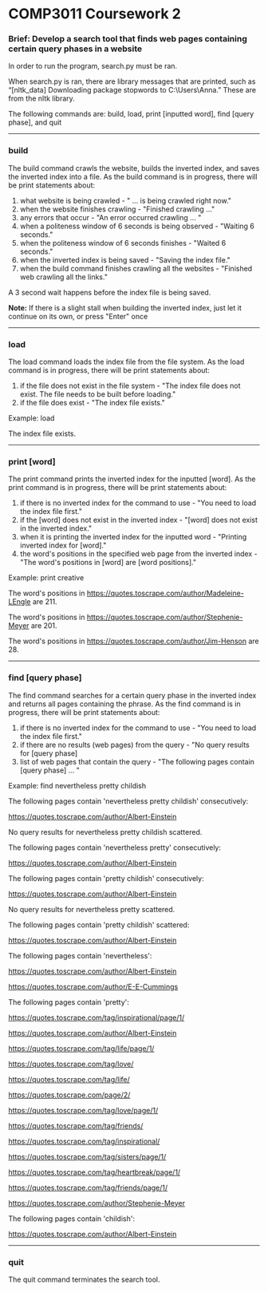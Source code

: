 # COMP3011 Coursework 2

### Brief: Develop a search tool that finds web pages containing certain query phases in a website

In order to run the program, search.py must be ran. 

When search.py is ran, there are library messages that are printed, such as “[nltk_data] Downloading package stopwords to C:\Users\Anna.” These are from the nltk library. 

The following commands are: build, load, print [inputted word], find [query phase], and quit

---------------------------------------------------------------------------------------------------------------------------------------------------------------
### build

The build command crawls the website, builds the inverted index, and saves the inverted index into a file. 
As the build command is in progress, there will be print statements about: 
1. what website is being crawled -  " ... is being crawled right now."
2. when the website finishes crawling - "Finished crawling ..."
3. any errors that occur - "An error occurred crawling ... "
4. when a politeness window of 6 seconds is being observed - "Waiting 6 seconds."
5. when the politeness window of 6 seconds finishes - "Waited 6 seconds."
6. when the inverted index is being saved - "Saving the index file."
7. when the build command finishes crawling all the websites - "Finished web crawling all the links."

A 3 second wait happens before the index file is being saved.

**Note:** If there is a slight stall when building the inverted index, just let it continue on its own, or press "Enter" once

---------------------------------------------------------------------------------------------------------------------------------------------------------------
### load

The load command loads the index file from the file system. 
As the load command is in progress, there will be print statements about:
1. if the file does not exist in the file system - "The index file does not exist. The file needs to be built before loading."
2. if the file does exist - "The index file exists."

Example: load

The index file exists.

---------------------------------------------------------------------------------------------------------------------------------------------------------------
### print [word]

The print command prints the inverted index for the inputted [word].
As the print command is in progress, there will be print statements about:
1. if there is no inverted index for the command to use - "You need to load the index file first."
2. if the [word] does not exist in the inverted index - "[word] does not exist in the inverted index."
3. when it is printing the inverted index for the inputted word - "Printing inverted index for [word]."
4. the word's positions in the specified web page from the inverted index - "The word's positions in [word] are [word positions]."

Example: print creative

The word's positions in https://quotes.toscrape.com/author/Madeleine-LEngle are 211.

The word's positions in https://quotes.toscrape.com/author/Stephenie-Meyer are 201.

The word's positions in https://quotes.toscrape.com/author/Jim-Henson are 28.

---------------------------------------------------------------------------------------------------------------------------------------------------------------
### find [query phase]

The find command searches for a certain query phase in the inverted index and returns all pages containing the phrase. 
As the find command is in progress, there will be print statements about:
1. if there is no inverted index for the command to use - "You need to load the index file first."
2. if there are no results (web pages) from the query - "No query results for [query phase]
3. list of web pages that contain the query - "The following pages contain [query phase] ... "

Example: find nevertheless pretty childish

The following pages contain 'nevertheless pretty childish' consecutively:

https://quotes.toscrape.com/author/Albert-Einstein


No query results for nevertheless pretty childish scattered.


The following pages contain 'nevertheless pretty' consecutively:

https://quotes.toscrape.com/author/Albert-Einstein


The following pages contain 'pretty childish' consecutively:

https://quotes.toscrape.com/author/Albert-Einstein


No query results for nevertheless pretty scattered.


The following pages contain 'pretty childish' scattered:

https://quotes.toscrape.com/author/Albert-Einstein


The following pages contain 'nevertheless':

https://quotes.toscrape.com/author/Albert-Einstein

https://quotes.toscrape.com/author/E-E-Cummings


The following pages contain 'pretty':

https://quotes.toscrape.com/tag/inspirational/page/1/

https://quotes.toscrape.com/author/Albert-Einstein

https://quotes.toscrape.com/tag/life/page/1/

https://quotes.toscrape.com/tag/love/

https://quotes.toscrape.com/tag/life/

https://quotes.toscrape.com/page/2/

https://quotes.toscrape.com/tag/love/page/1/

https://quotes.toscrape.com/tag/friends/

https://quotes.toscrape.com/tag/inspirational/

https://quotes.toscrape.com/tag/sisters/page/1/

https://quotes.toscrape.com/tag/heartbreak/page/1/

https://quotes.toscrape.com/tag/friends/page/1/

https://quotes.toscrape.com/author/Stephenie-Meyer


The following pages contain 'childish':

https://quotes.toscrape.com/author/Albert-Einstein

---------------------------------------------------------------------------------------------------------------------------------------------------------------
### quit

The quit command terminates the search tool.
